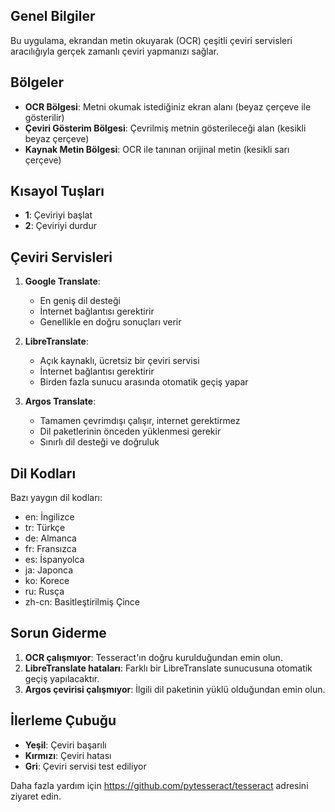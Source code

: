 ## Genel Bilgiler
Bu uygulama, ekrandan metin okuyarak (OCR) çeşitli çeviri servisleri aracılığıyla gerçek zamanlı çeviri yapmanızı sağlar.

## Bölgeler
- **OCR Bölgesi**: Metni okumak istediğiniz ekran alanı (beyaz çerçeve ile gösterilir)
- **Çeviri Gösterim Bölgesi**: Çevrilmiş metnin gösterileceği alan (kesikli beyaz çerçeve)
- **Kaynak Metin Bölgesi**: OCR ile tanınan orijinal metin (kesikli sarı çerçeve)

## Kısayol Tuşları
- **1**: Çeviriyi başlat
- **2**: Çeviriyi durdur

## Çeviri Servisleri
1. **Google Translate**:
   - En geniş dil desteği
   - İnternet bağlantısı gerektirir
   - Genellikle en doğru sonuçları verir

2. **LibreTranslate**:
   - Açık kaynaklı, ücretsiz bir çeviri servisi
   - İnternet bağlantısı gerektirir
   - Birden fazla sunucu arasında otomatik geçiş yapar

3. **Argos Translate**:
   - Tamamen çevrimdışı çalışır, internet gerektirmez
   - Dil paketlerinin önceden yüklenmesi gerekir
   - Sınırlı dil desteği ve doğruluk

## Dil Kodları
Bazı yaygın dil kodları:
- en: İngilizce
- tr: Türkçe
- de: Almanca
- fr: Fransızca
- es: İspanyolca
- ja: Japonca
- ko: Korece
- ru: Rusça
- zh-cn: Basitleştirilmiş Çince

## Sorun Giderme
1. **OCR çalışmıyor**: Tesseract'ın doğru kurulduğundan emin olun.
2. **LibreTranslate hataları**: Farklı bir LibreTranslate sunucusuna otomatik geçiş yapılacaktır.
3. **Argos çevirisi çalışmıyor**: İlgili dil paketinin yüklü olduğundan emin olun.

## İlerleme Çubuğu
- **Yeşil**: Çeviri başarılı
- **Kırmızı**: Çeviri hatası 
- **Gri**: Çeviri servisi test ediliyor

Daha fazla yardım için https://github.com/pytesseract/tesseract adresini ziyaret edin.
